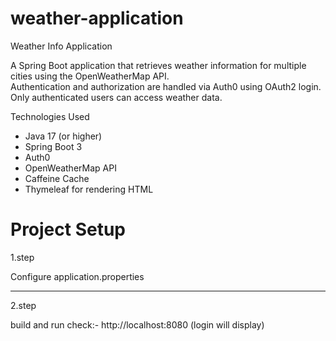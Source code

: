 ﻿# weather-application

 Weather Info Application

A Spring Boot application that retrieves weather information for multiple cities using the OpenWeatherMap API.  
Authentication and authorization are handled via Auth0 using OAuth2 login.  
Only authenticated users can access weather data.

Technologies Used

- Java 17 (or higher)
- Spring Boot 3
- Auth0
- OpenWeatherMap API
- Caffeine Cache
- Thymeleaf for rendering HTML

# Project Setup

1.step

Configure application.properties

-----------------------------------------------------------------------

2.step

build and run
check:- http://localhost:8080 (login will display)






